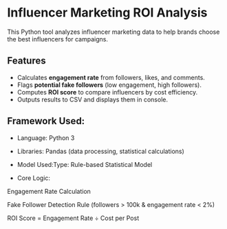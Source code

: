 # Influencer Marketing ROI Analysis

This Python tool analyzes influencer marketing data to help brands choose the best influencers for campaigns.

## Features
- Calculates **engagement rate** from followers, likes, and comments.
- Flags **potential fake followers** (low engagement, high followers).
- Computes **ROI score** to compare influencers by cost efficiency.
- Outputs results to CSV and displays them in console.

## Framework Used:
- Language: Python 3

- Libraries: Pandas (data processing, statistical calculations)

- Model Used:Type: Rule-based Statistical Model

- Core Logic:

Engagement Rate Calculation

Fake Follower Detection Rule (followers > 100k & engagement rate < 2%)

ROI Score = Engagement Rate ÷ Cost per Post


